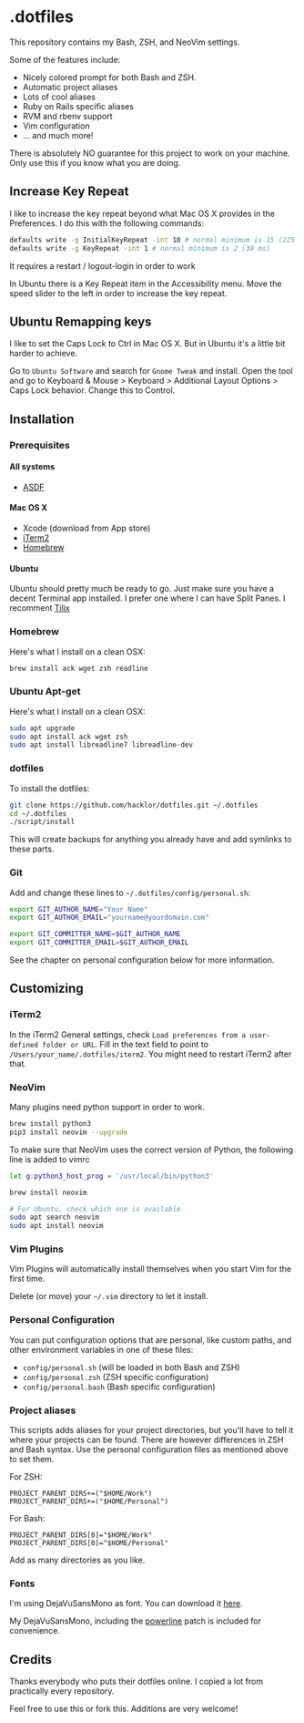 # .dotfiles

This repository contains my Bash, ZSH, and NeoVim settings.

Some of the features include:

* Nicely colored prompt for both Bash and ZSH.
* Automatic project aliases
* Lots of cool aliases
* Ruby on Rails specific aliases
* RVM and rbenv support
* Vim configuration
* ... and much more!

There is absolutely NO guarantee for this project to work on your machine.
Only use this if you know what you are doing.

## Increase Key Repeat
I like to increase the key repeat beyond what Mac OS X provides in the Preferences. I do this with the following commands:

``` bash
defaults write -g InitialKeyRepeat -int 10 # normal minimum is 15 (225 ms)
defaults write -g KeyRepeat -int 1 # normal minimum is 2 (30 ms)
```

It requires a restart / logout-login in order to work

In Ubuntu there is a Key Repeat item in the Accessibility menu. Move the speed slider to the left in
order to increase the key repeat.

## Ubuntu Remapping keys

I like to set the Caps Lock to Ctrl in Mac OS X. But in Ubuntu it's a little bit harder to achieve.

Go to `Ubuntu Software` and search for `Gnome Tweak` and install. Open the tool and go to Keyboard
& Mouse > Keyboard > Additional Layout Options > Caps Lock behavior. Change this to Control.

## Installation

### Prerequisites

#### All systems
* [ASDF](https://asdf-vm.com/)

#### Mac OS X
* Xcode (download from App store)
* [iTerm2](http://www.iterm2.com/)
* [Homebrew](http://mxcl.github.io/homebrew/)

#### Ubuntu
Ubuntu should pretty much be ready to go. Just make sure you have a decent Terminal app installed. I prefer one where I can have Split Panes.
I recomment [Tilix](https://gnunn1.github.io/tilix-web/)

### Homebrew

Here's what I install on a clean OSX:

```bash
brew install ack wget zsh readline
```

### Ubuntu Apt-get

Here's what I install on a clean OSX:

```bash
sudo apt upgrade
sudo apt install ack wget zsh
sudo apt install libreadline7 libreadline-dev
```

### dotfiles

To install the dotfiles:

```bash
git clone https://github.com/hacklor/dotfiles.git ~/.dotfiles
cd ~/.dotfiles
./script/install
```

This will create backups for anything you already have and add symlinks to
these parts.

### Git

Add and change these lines to `~/.dotfiles/config/personal.sh`:

``` bash
export GIT_AUTHOR_NAME="Your Name"
export GIT_AUTHOR_EMAIL="yourname@yourdomain.com"

export GIT_COMMITTER_NAME=$GIT_AUTHOR_NAME
export GIT_COMMITTER_EMAIL=$GIT_AUTHOR_EMAIL
```

See the chapter on personal configuration below for more information.

## Customizing

### iTerm2

In the iTerm2 General settings, check `Load preferences from a user-defined
folder or URL`. Fill in the text field to point to
`/Users/your_name/.dotfiles/iterm2`. You might need to restart iTerm2 after
that.

### NeoVim
Many plugins need python support in order to work.

```bash
brew install python3
pip3 install neovim --upgrade
```

To make sure that NeoVim uses the correct version of Python, the following line is added to vimrc

```bash
let g:python3_host_prog = '/usr/local/bin/python3'
```

```bash
brew install neovim
```

```bash
# For Ubuntu, check which one is available
sudo apt search neovim
sudo apt install neovim
```

### Vim Plugins

Vim Plugins will automatically install themselves when you start Vim for the first time.

Delete (or move) your `~/.vim` directory to let it install.

### Personal Configuration

You can put configuration options that are personal, like custom paths, and
other environment variables in one of these files:

* `config/personal.sh` (will be loaded in both Bash and ZSH)
* `config/personal.zsh` (ZSH specific configuration)
* `config/personal.bash` (Bash specific configuration)

### Project aliases

This scripts adds aliases for your project directories, but you'll have to tell
it where your projects can be found. There are however differences in ZSH and
Bash syntax. Use the personal configuration files as mentioned above to set
them.

For ZSH:

    PROJECT_PARENT_DIRS+=("$HOME/Work")
    PROJECT_PARENT_DIRS+=("$HOME/Personal")

For Bash:

    PROJECT_PARENT_DIRS[0]="$HOME/Work"
    PROJECT_PARENT_DIRS[0]="$HOME/Personal"

Add as many directories as you like.

### Fonts

I'm using DejaVuSansMono as font. You can download it [here](http://dejavu-fonts.org/wiki/Download).

My DejaVuSansMono, including the [powerline](https://github.com/Lokaltog/vim-powerline)
patch is included for convenience.

## Credits

Thanks everybody who puts their dotfiles online. I copied a lot from
practically every repository.

Feel free to use this or fork this. Additions are very welcome!
